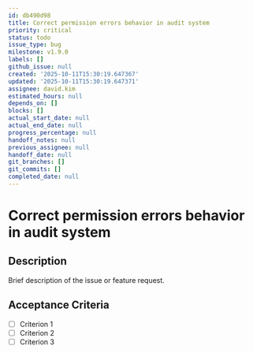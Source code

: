 ```yaml
---
id: db490d98
title: Correct permission errors behavior in audit system
priority: critical
status: todo
issue_type: bug
milestone: v1.9.0
labels: []
github_issue: null
created: '2025-10-11T15:30:19.647367'
updated: '2025-10-11T15:30:19.647371'
assignee: david.kim
estimated_hours: null
depends_on: []
blocks: []
actual_start_date: null
actual_end_date: null
progress_percentage: null
handoff_notes: null
previous_assignee: null
handoff_date: null
git_branches: []
git_commits: []
completed_date: null
---
```


# Correct permission errors behavior in audit system

## Description

Brief description of the issue or feature request.

## Acceptance Criteria

- [ ] Criterion 1
- [ ] Criterion 2
- [ ] Criterion 3